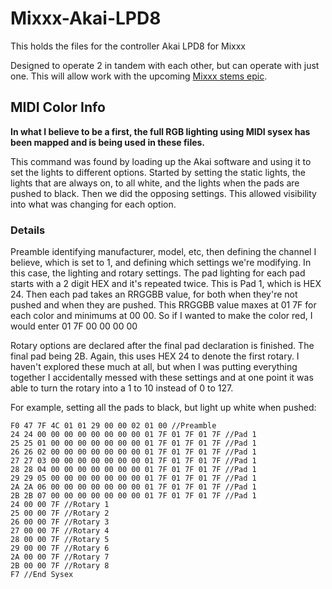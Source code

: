 # Mixxx-Akai-LPD8
This holds the files for the controller Akai LPD8 for Mixxx

Designed to operate 2 in tandem with each other, but can operate with just one. This will allow work with the upcoming [Mixxx stems epic](https://github.com/mixxxdj/mixxx/issues/13116).


## MIDI Color Info
**In what I believe to be a first, the full RGB lighting using MIDI sysex has been mapped and is being used in these files.**

This command was found by loading up the Akai software and using it to set the lights to different options. Started by setting the static lights, the lights that are always on, to all white, and the lights when the pads are pushed to black. Then we did the opposing settings. This allowed visibility into what was changing for each option.

### Details
Preamble identifying manufacturer, model, etc, then defining the channel I believe, which is set to 1, and defining which settings we're modifying. In this case, the lighting and rotary settings. 
The pad lighting for each pad starts with a 2 digit HEX and it's repeated twice. This is Pad 1, which is HEX 24. Then each pad takes an RRGGBB value, for both when they're not pushed and when they are pushed. This RRGGBB value maxes at 01 7F for each color and minimums at 00 00. So if I wanted to make the color red, I would enter 01 7F 00 00 00 00

Rotary options are declared after the final pad declaration is finished. The final pad being 2B. Again, this uses HEX 24 to denote the first rotary. I haven't explored these much at all, but when I was putting everything together I accidentally messed with these settings and at one point it was able to turn the rotary into a 1 to 10 instead of 0 to 127.


For example, setting all the pads to black, but light up white when pushed:
```
F0 47 7F 4C 01 01 29 00 00 02 01 00 //Preamble
24 24 00 00 00 00 00 00 00 00 01 7F 01 7F 01 7F //Pad 1
25 25 01 00 00 00 00 00 00 00 01 7F 01 7F 01 7F //Pad 1
26 26 02 00 00 00 00 00 00 00 01 7F 01 7F 01 7F //Pad 1
27 27 03 00 00 00 00 00 00 00 01 7F 01 7F 01 7F //Pad 1
28 28 04 00 00 00 00 00 00 00 01 7F 01 7F 01 7F //Pad 1
29 29 05 00 00 00 00 00 00 00 01 7F 01 7F 01 7F //Pad 1
2A 2A 06 00 00 00 00 00 00 00 01 7F 01 7F 01 7F //Pad 1
2B 2B 07 00 00 00 00 00 00 00 01 7F 01 7F 01 7F //Pad 1
24 00 00 7F //Rotary 1
25 00 00 7F //Rotary 2
26 00 00 7F //Rotary 3
27 00 00 7F //Rotary 4
28 00 00 7F //Rotary 5
29 00 00 7F //Rotary 6
2A 00 00 7F //Rotary 7
2B 00 00 7F //Rotary 8
F7 //End Sysex
```
